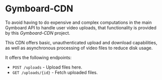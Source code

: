 # Gymboard-CDN

To avoid having to do expensive and complex computations in the main Gymboard API to handle user video uploads, that functionality is provided by this _Gymboard-CDN_ project.

This CDN offers basic, unauthenticated upload and download capabilities, as well as asynchronous processing of video files to reduce disk usage.

It offers the following endpoints:
- `POST /uploads` - Upload files here.
- `GET /uploads/{id}` - Fetch uploaded files.
